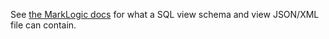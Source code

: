 See [the MarkLogic docs](http://docs.marklogic.com/REST/POST/manage/v2/databases/[id-or-name]/view-schemas) for what a 
SQL view schema and view JSON/XML file can contain.